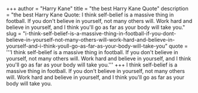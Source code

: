 +++
author = "Harry Kane"
title = "the best Harry Kane Quote"
description = "the best Harry Kane Quote: I think self-belief is a massive thing in football. If you don't believe in yourself, not many others will. Work hard and believe in yourself, and I think you'll go as far as your body will take you."
slug = "i-think-self-belief-is-a-massive-thing-in-football-if-you-dont-believe-in-yourself-not-many-others-will-work-hard-and-believe-in-yourself-and-i-think-youll-go-as-far-as-your-body-will-take-you"
quote = '''I think self-belief is a massive thing in football. If you don't believe in yourself, not many others will. Work hard and believe in yourself, and I think you'll go as far as your body will take you.'''
+++
I think self-belief is a massive thing in football. If you don't believe in yourself, not many others will. Work hard and believe in yourself, and I think you'll go as far as your body will take you.
